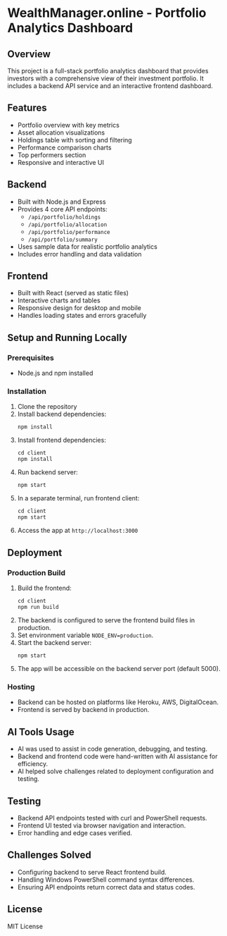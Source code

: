 # WealthManager.online - Portfolio Analytics Dashboard

## Overview
This project is a full-stack portfolio analytics dashboard that provides investors with a comprehensive view of their investment portfolio. It includes a backend API service and an interactive frontend dashboard.

## Features
- Portfolio overview with key metrics
- Asset allocation visualizations
- Holdings table with sorting and filtering
- Performance comparison charts
- Top performers section
- Responsive and interactive UI

## Backend
- Built with Node.js and Express
- Provides 4 core API endpoints:
  - `/api/portfolio/holdings`
  - `/api/portfolio/allocation`
  - `/api/portfolio/performance`
  - `/api/portfolio/summary`
- Uses sample data for realistic portfolio analytics
- Includes error handling and data validation

## Frontend
- Built with React (served as static files)
- Interactive charts and tables
- Responsive design for desktop and mobile
- Handles loading states and errors gracefully

## Setup and Running Locally

### Prerequisites
- Node.js and npm installed

### Installation
1. Clone the repository
2. Install backend dependencies:
   ```
   npm install
   ```
3. Install frontend dependencies:
   ```
   cd client
   npm install
   ```
4. Run backend server:
   ```
   npm start
   ```
5. In a separate terminal, run frontend client:
   ```
   cd client
   npm start
   ```
6. Access the app at `http://localhost:3000`

## Deployment

### Production Build
1. Build the frontend:
   ```
   cd client
   npm run build
   ```
2. The backend is configured to serve the frontend build files in production.
3. Set environment variable `NODE_ENV=production`.
4. Start the backend server:
   ```
   npm start
   ```
5. The app will be accessible on the backend server port (default 5000).

### Hosting
- Backend can be hosted on platforms like Heroku, AWS, DigitalOcean.
- Frontend is served by backend in production.

## AI Tools Usage
- AI was used to assist in code generation, debugging, and testing.
- Backend and frontend code were hand-written with AI assistance for efficiency.
- AI helped solve challenges related to deployment configuration and testing.

## Testing
- Backend API endpoints tested with curl and PowerShell requests.
- Frontend UI tested via browser navigation and interaction.
- Error handling and edge cases verified.

## Challenges Solved
- Configuring backend to serve React frontend build.
- Handling Windows PowerShell command syntax differences.
- Ensuring API endpoints return correct data and status codes.

## License
MIT License
